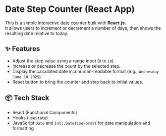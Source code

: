 # Date Step Counter (React App)

This is a simple interactive date counter built with **React.js**.  
It allows users to increment or decrement a number of days, then shows the resulting date relative to today.

## ✨ Features

- Adjust the step value using a range input (`0` to `10`).
- Increase or decrease the count by the selected step.
- Display the calculated date in a human-readable format (e.g., `Wednesday June 18 2025`).
- Reset button to bring the counter and step back to initial values.

## 📦 Tech Stack

- React (Functional Components)
- Hooks (`useState`)
- JavaScript `Date` and `Intl.DateTimeFormat` for date manipulation and formatting
